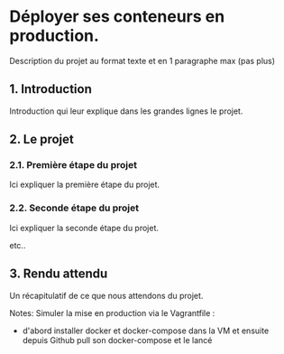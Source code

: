 # Déployer ses conteneurs en production.
Description du projet au format texte et en 1 paragraphe max (pas plus)

## 1. Introduction
Introduction qui leur explique dans les grandes lignes le projet.

## 2. Le projet
### 2.1. Première étape du projet
Ici expliquer la première étape du projet.

### 2.2. Seconde étape du projet
Ici expliquer la seconde étape du projet.

etc..

## 3. Rendu attendu
Un récapitulatif de ce que nous attendons du projet.


Notes: 
Simuler la mise en production via le Vagrantfile :
  - d'abord installer docker et docker-compose dans la VM 
    et ensuite depuis Github pull son docker-compose et le lancé